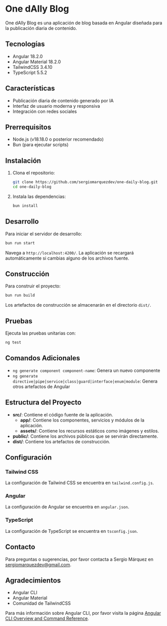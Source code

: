 # One dAIly Blog

One dAIly Blog es una aplicación de blog basada en Angular diseñada para la publicación diaria de contenido.

## Tecnologías

- Angular 18.2.0
- Angular Material 18.2.0
- TailwindCSS 3.4.10
- TypeScript 5.5.2

## Características

- Publicación diaria de contenido generado por IA
- Interfaz de usuario moderna y responsiva
- Integración con redes sociales

## Prerrequisitos

- Node.js (v18.18.0 o posterior recomendado)
- Bun (para ejecutar scripts)

## Instalación

1. Clona el repositorio:

   ```bash
   git clone https://github.com/sergiomarquezdev/one-daily-blog.git
   cd one-daily-blog
   ```

2. Instala las dependencias:

   ```bash
   bun install
   ```

## Desarrollo

Para iniciar el servidor de desarrollo:

```bash
bun run start
```

Navega a `http://localhost:4200/`. La aplicación se recargará automáticamente si cambias alguno de los archivos fuente.

## Construcción

Para construir el proyecto:

```bash
bun run build
```

Los artefactos de construcción se almacenarán en el directorio `dist/`.

## Pruebas

Ejecuta las pruebas unitarias con:

```bash
ng test
```

## Comandos Adicionales

- `ng generate component component-name`: Genera un nuevo componente
- `ng generate directive|pipe|service|class|guard|interface|enum|module`: Genera otros artefactos de Angular

## Estructura del Proyecto

- **src/**: Contiene el código fuente de la aplicación.
  - **app/**: Contiene los componentes, servicios y módulos de la aplicación.
  - **assets/**: Contiene los recursos estáticos como imágenes y estilos.
- **public/**: Contiene los archivos públicos que se servirán directamente.
- **dist/**: Contiene los artefactos de construcción.

## Configuración

### Tailwind CSS

La configuración de Tailwind CSS se encuentra en `tailwind.config.js`.

### Angular

La configuración de Angular se encuentra en `angular.json`.

### TypeScript

La configuración de TypeScript se encuentra en `tsconfig.json`.

## Contacto

Para preguntas o sugerencias, por favor contacta a Sergio Márquez en [sergiomarquezdev@gmail.com](mailto:sergiomarquezdev@gmail.com).

## Agradecimientos

- Angular CLI
- Angular Material
- Comunidad de TailwindCSS

Para más información sobre Angular CLI, por favor visita la página [Angular CLI Overview and Command Reference](https://angular.dev/tools/cli).
